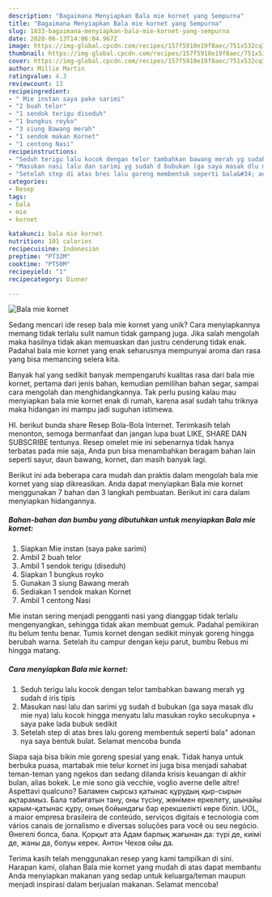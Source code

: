 ```yaml
---
description: "Bagaimana Menyiapkan Bala mie kornet yang Sempurna"
title: "Bagaimana Menyiapkan Bala mie kornet yang Sempurna"
slug: 1833-bagaimana-menyiapkan-bala-mie-kornet-yang-sempurna
date: 2020-06-13T14:06:04.967Z
image: https://img-global.cpcdn.com/recipes/157f5910e19f8aec/751x532cq70/bala-mie-kornet-foto-resep-utama.jpg
thumbnail: https://img-global.cpcdn.com/recipes/157f5910e19f8aec/751x532cq70/bala-mie-kornet-foto-resep-utama.jpg
cover: https://img-global.cpcdn.com/recipes/157f5910e19f8aec/751x532cq70/bala-mie-kornet-foto-resep-utama.jpg
author: Millie Martin
ratingvalue: 4.3
reviewcount: 13
recipeingredient:
- " Mie instan saya pake sarimi"
- "2 buah telor"
- "1 sendok terigu diseduh"
- "1 bungkus royko"
- "3 siung Bawang merah"
- "1 sendok makan Kornet"
- "1 centong Nasi"
recipeinstructions:
- "Seduh terigu lalu kocok dengan telor tambahkan bawang merah yg sudah d iris tipis"
- "Masukan nasi lalu dan sarimi yg sudah d bubukan (ga saya masak dlu mie nya) lalu kocok hingga menyatu lalu masukan royko secukupnya + saya pake lada bubuk sedikit"
- "Setelah step di atas bres lalu goreng membentuk seperti bala&#34; adonan nya saya bentuk bulat. Selamat mencoba bunda"
categories:
- Resep
tags:
- bala
- mie
- kornet

katakunci: bala mie kornet 
nutrition: 101 calories
recipecuisine: Indonesian
preptime: "PT32M"
cooktime: "PT50M"
recipeyield: "1"
recipecategory: Dinner

---
```



![Bala mie kornet](https://img-global.cpcdn.com/recipes/157f5910e19f8aec/751x532cq70/bala-mie-kornet-foto-resep-utama.jpg)

Sedang mencari ide resep bala mie kornet yang unik? Cara menyiapkannya memang tidak terlalu sulit namun tidak gampang juga. Jika salah mengolah maka hasilnya tidak akan memuaskan dan justru cenderung tidak enak. Padahal bala mie kornet yang enak seharusnya mempunyai aroma dan rasa yang bisa memancing selera kita.

Banyak hal yang sedikit banyak mempengaruhi kualitas rasa dari bala mie kornet, pertama dari jenis bahan, kemudian pemilihan bahan segar, sampai cara mengolah dan menghidangkannya. Tak perlu pusing kalau mau menyiapkan bala mie kornet enak di rumah, karena asal sudah tahu triknya maka hidangan ini mampu jadi suguhan istimewa.

HI. berikut bunda share Resep Bola-Bola Internet. Terimkasih telah menonton, semoga bermanfaat dan jangan lupa buat LIKE, SHARE DAN SUBSCRIBE tentunya. Resep omelet mie ini sebenarnya tidak hanya terbatas pada mie saja, Anda pun bisa menambahkan beragam bahan lain seperti sayur, daun bawang, kornet, dan masih banyak lagi.


Berikut ini ada beberapa cara mudah dan praktis dalam mengolah bala mie kornet yang siap dikreasikan. Anda dapat menyiapkan Bala mie kornet menggunakan 7 bahan dan 3 langkah pembuatan. Berikut ini cara dalam menyiapkan hidangannya.

<!--inarticleads1-->

##### Bahan-bahan dan bumbu yang dibutuhkan untuk menyiapkan Bala mie kornet:

1. Siapkan  Mie instan (saya pake sarimi)
1. Ambil 2 buah telor
1. Ambil 1 sendok terigu (diseduh)
1. Siapkan 1 bungkus royko
1. Gunakan 3 siung Bawang merah
1. Sediakan 1 sendok makan Kornet
1. Ambil 1 centong Nasi


Mie instan sering menjadi pengganti nasi yang dianggap tidak terlalu mengenyangkan, sehingga tidak akan membuat gemuk. Padahal pemikiran itu belum tentu benar. Tumis kornet dengan sedikit minyak goreng hingga berubah warna. Setelah itu campur dengan keju parut, bumbu Rebus mi hingga matang. 

<!--inarticleads2-->

##### Cara menyiapkan Bala mie kornet:

1. Seduh terigu lalu kocok dengan telor tambahkan bawang merah yg sudah d iris tipis
1. Masukan nasi lalu dan sarimi yg sudah d bubukan (ga saya masak dlu mie nya) lalu kocok hingga menyatu lalu masukan royko secukupnya + saya pake lada bubuk sedikit
1. Setelah step di atas bres lalu goreng membentuk seperti bala&#34; adonan nya saya bentuk bulat. Selamat mencoba bunda


Siapa saja bisa bikin mie goreng spesial yang enak. Tidak hanya untuk berbuka puasa, martabak mie telur kornet ini juga bisa menjadi sahabat teman-teman yang ngekos dan sedang dilanda krisis keuangan di akhir bulan, alias bokek. Le mie sono già vecchie, voglio averne delle altre! Aspettavi qualcuno? Баламен сырсыз қатынас құрудың қыр-сырын ақтарамыз. Бала табиғатын тану, оны түсіну, жөнімен еркелету, шынайы қарым-қатынас құру, оның бойындағы бар ерекшелікті көре біліп. UOL, a maior empresa brasileira de conteúdo, serviços digitais e tecnologia com vários canais de jornalismo e diversas soluções para você ou seu negócio. Өнегелі болса, бала. Қорқыт ата Адам барлық жағынан да: түрі де, киімі де, жаны да, болуы керек. Антон Чехов ойы да. 

Terima kasih telah menggunakan resep yang kami tampilkan di sini. Harapan kami, olahan Bala mie kornet yang mudah di atas dapat membantu Anda menyiapkan makanan yang sedap untuk keluarga/teman maupun menjadi inspirasi dalam berjualan makanan. Selamat mencoba!
